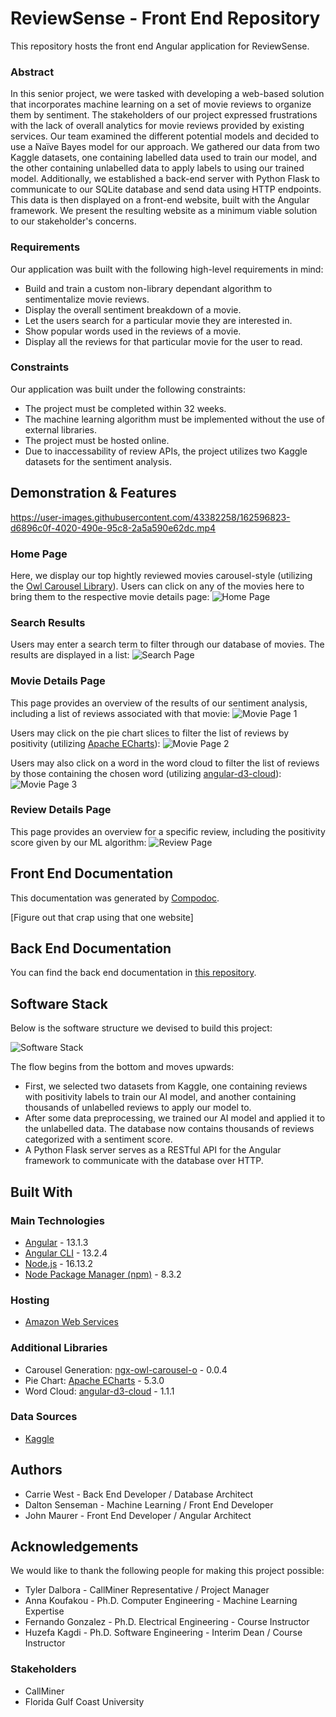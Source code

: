 # ReviewSense - Front End Repository
This repository hosts the front end Angular application for ReviewSense.

### Abstract
In this senior project, we were tasked with developing a web-based solution that incorporates machine learning on a set of movie reviews to organize them by sentiment. The stakeholders of our project expressed frustrations with the lack of overall analytics for movie reviews provided by existing services. Our team examined the different potential models and decided to use a Naïve Bayes model for our approach. We gathered our data from two Kaggle datasets, one containing labelled data used to train our model, and the other containing unlabelled data to apply labels to using our trained model. Additionally, we established a back-end server with Python Flask to communicate to our SQLite database and send data using HTTP endpoints. This data is then displayed on a front-end website, built with the Angular framework. We present the resulting website as a minimum viable solution to our stakeholder's concerns.

### Requirements
Our application was built with the following high-level requirements in mind:
* Build and train a custom non-library dependant algorithm to sentimentalize movie reviews.
* Display the overall sentiment breakdown of a movie.
* Let the users search for a particular movie they are interested in.
* Show popular words used in the reviews of a movie.
* Display all the reviews for that particular movie for the user to read.

### Constraints
Our application was built under the following constraints:
* The project must be completed within 32 weeks.
* The machine learning algorithm must be implemented without the use of external libraries.
* The project must be hosted online.
* Due to inaccessability of review APIs, the project utilizes two Kaggle datasets for the sentiment analysis.

## Demonstration & Features

https://user-images.githubusercontent.com/43382258/162596823-d6896c0f-4020-490e-95c8-2a5a590e62dc.mp4

### Home Page
Here, we display our top hightly reviewed movies carousel-style (utilizing the [Owl Carousel Library](https://www.npmjs.com/package/ngx-owl-carousel-o/v/0.0.4#get-started)). Users can click on any of the movies here to bring them to the respective movie details page:
![Home Page](https://user-images.githubusercontent.com/43382258/162598174-810d2184-8dd0-428e-9c7c-b974325ebbc8.png)

### Search Results
Users may enter a search term to filter through our database of movies. The results are displayed in a list:
![Search Page](https://user-images.githubusercontent.com/43382258/162598178-50baaf65-b86f-40df-9eb3-84ae88891108.png)

### Movie Details Page
This page provides an overview of the results of our sentiment analysis, including a list of reviews associated with that movie:
![Movie Page 1](https://user-images.githubusercontent.com/43382258/162598184-945a3951-3613-4ccc-98c1-5898dfc3ab78.png)

Users may click on the pie chart slices to filter the list of reviews by positivity (utilizing [Apache ECharts](https://echarts.apache.org/en/index.html)):
![Movie Page 2](https://user-images.githubusercontent.com/43382258/162598196-429937ba-4793-4258-9f53-8846a78f98c1.png)

Users may also click on a word in the word cloud to filter the list of reviews by those containing the chosen word (utilizing [angular-d3-cloud](https://openbase.com/js/angular-d3-cloud)):
![Movie Page 3](https://user-images.githubusercontent.com/43382258/162598198-c55b3cfc-d996-485d-aa04-7124a6228e42.png)

### Review Details Page
This page provides an overview for a specific review, including the positivity score given by our ML algorithm:
![Review Page](https://user-images.githubusercontent.com/43382258/162598205-e7a1e43a-4664-473a-b3b6-9b11942edff7.png)

## Front End Documentation
This documentation was generated by [Compodoc](https://compodoc.github.io/compodoc/).

[Figure out that crap using that one website]

## Back End Documentation

You can find the back end documentation in [this repository](https://github.com/DaltonSenseman/movie-sentiment-seniorproject).

## Software Stack
Below is the software structure we devised to build this project:

![Software Stack](https://user-images.githubusercontent.com/43382258/162599216-0118f958-5571-4796-bc96-922d809ba962.png)

The flow begins from the bottom and moves upwards:
* First, we selected two datasets from Kaggle, one containing reviews with positivity labels to train our AI model, and another containing thousands of unlabelled reviews to apply our model to.
* After some data preprocessing, we trained our AI model and applied it to the unlabelled data. The database now contains thousands of reviews categorized with a sentiment score.
* A Python Flask server serves as a RESTful API for the Angular framework to communicate with the database over HTTP.

## Built With
### Main Technologies
* [Angular](https://angular.io/) - 13.1.3
* [Angular CLI](https://angular.io/) - 13.2.4
* [Node.js](https://nodejs.org/en/) - 16.13.2
* [Node Package Manager (npm)](https://www.npmjs.com/) - 8.3.2

### Hosting
* [Amazon Web Services](https://aws.amazon.com/)

### Additional Libraries
* Carousel Generation: [ngx-owl-carousel-o](https://www.npmjs.com/package/ngx-owl-carousel-o/v/0.0.4#get-started) - 0.0.4
* Pie Chart: [Apache ECharts](https://echarts.apache.org/en/index.html) - 5.3.0
* Word Cloud: [angular-d3-cloud](https://openbase.com/js/angular-d3-cloud) - 1.1.1

### Data Sources
* [Kaggle](https://www.kaggle.com/)

## Authors
* Carrie West - Back End Developer / Database Architect
* Dalton Senseman - Machine Learning / Front End Developer
* John Maurer - Front End Developer / Angular Architect

## Acknowledgements
We would like to thank the following people for making this project possible:
* Tyler Dalbora - CallMiner Representative / Project Manager
* Anna Koufakou - Ph.D. Computer Engineering - Machine Learning Expertise
* Fernando Gonzalez - Ph.D. Electrical Engineering - Course Instructor
* Huzefa Kagdi - Ph.D. Software Engineering - Interim Dean / Course Instructor

### Stakeholders
* CallMiner
* Florida Gulf Coast University
